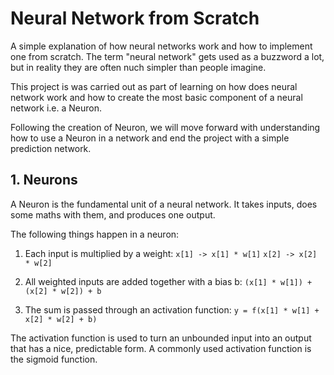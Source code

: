 # Neural Network from Scratch

A simple explanation of how neural networks work and how to implement one from scratch. The term "neural network" gets used as a buzzword a lot, but in reality they are often nuch simpler than people imagine. 

This project is was carried out as part of learning on how does neural network work and how to create the most basic component of a neural network i.e. a Neuron.

Following the creation of Neuron, we will move forward with understanding how to use a Neuron in a network and end the project with a simple prediction network.


## 1. Neurons

A Neuron is the fundamental unit of a neural network. It takes inputs, does some maths with them, and produces one output.

The following things happen in a neuron:

1. Each input is multiplied by a weight:
`x[1] -> x[1] * w[1]`
`x[2] -> x[2] * w[2]`

2. All weighted inputs are added together with a bias b:
`(x[1] * w[1]) + (x[2] * w[2]) + b`

3. The sum is passed through an activation function:
`y = f(x[1] * w[1] + x[2] * w[2] + b)`

The activation function is used to turn an unbounded input into an output that has a nice, predictable form. A commonly used activation function is the sigmoid function.